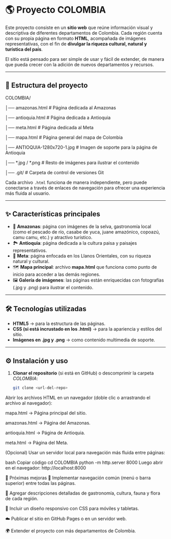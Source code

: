 # 🌎 Proyecto COLOMBIA  

Este proyecto consiste en un **sitio web** que reúne información visual y descriptiva de diferentes departamentos de Colombia. Cada región cuenta con su propia página en formato **HTML**, acompañada de imágenes representativas, con el fin de **divulgar la riqueza cultural, natural y turística del país**.  

El sitio está pensado para ser simple de usar y fácil de extender, de manera que pueda crecer con la adición de nuevos departamentos y recursos.  

---

## 📂 Estructura del proyecto

COLOMBIA/


│── amazonas.html # Página dedicada al Amazonas

│── antioquia.html # Página dedicada a Antioquia

│── meta.html # Página dedicada al Meta

│── mapa.html # Página general del mapa de Colombia

│── ANTIOQUIA-1280x720-1.jpg # Imagen de soporte para la página de Antioquia

│── *.jpg / *.png # Resto de imágenes para ilustrar el contenido

│── .git/ # Carpeta de control de versiones Git

Cada archivo `.html` funciona de manera independiente, pero puede conectarse a través de enlaces de navegación para ofrecer una experiencia más fluida al usuario.  
  

---

## ✨ Características principales

- 🌿 **Amazonas**: página con imágenes de la selva, gastronomía local (como el pescado de río, casabe de yuca, juane amazónico, copoazú, camu camu, etc.) y atractivo turístico.  
- 🏞️ **Antioquia**: página dedicada a la cultura paisa y paisajes representativos.  
- 🌾 **Meta**: página enfocada en los Llanos Orientales, con su riqueza natural y cultural.  
- 🗺️ **Mapa principal**: archivo **mapa.html** que funciona como punto de inicio para acceder a las demás regiones.  
- 🖼️ **Galería de imágenes**: las páginas están enriquecidas con fotografías (.jpg y .png) para ilustrar el contenido.  

---

## 🛠️ Tecnologías utilizadas

- **HTML5** → para la estructura de las páginas.  
- **CSS (si está incrustado en los .html)** → para la apariencia y estilos del sitio.  
- **Imágenes en .jpg y .png** → como contenido multimedia de soporte.   

---

## ⚙️ Instalación y uso

1. **Clonar el repositorio** (si está en GitHub) o descomprimir la carpeta *COLOMBIA*:  
   ```bash
   git clone <url-del-repo>
Abrir los archivos HTML en un navegador (doble clic o arrastrando el archivo al navegador):

mapa.html → Página principal del sitio.

amazonas.html → Página del Amazonas.

antioquia.html → Página de Antioquia.

meta.html → Página del Meta.

(Opcional) Usar un servidor local para navegación más fluida entre páginas:

bash
Copiar código
cd COLOMBIA
python -m http.server 8000
Luego abrir en el navegador: http://localhost:8000

📌 Próximas mejoras
🔗 Implementar navegación común (menú o barra superior) entre todas las páginas.

📝 Agregar descripciones detalladas de gastronomía, cultura, fauna y flora de cada región.

📱 Incluir un diseño responsivo con CSS para móviles y tabletas.

☁️ Publicar el sitio en GitHub Pages o en un servidor web.

🌍 Extender el proyecto con más departamentos de Colombia.

